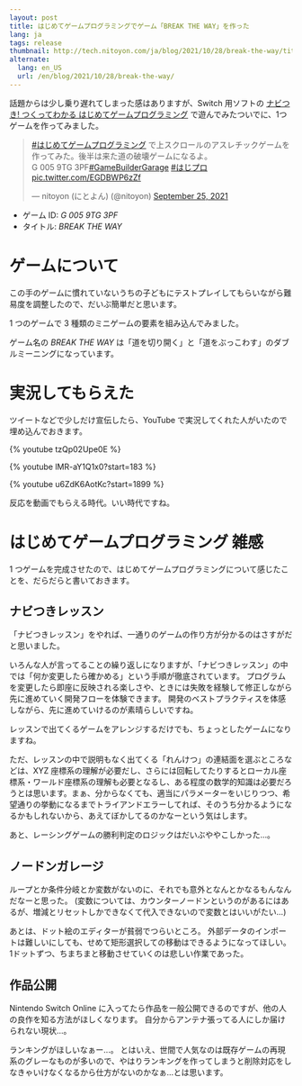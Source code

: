 ```yaml
---
layout: post
title: はじめてゲームプログラミングでゲーム「BREAK THE WAY」を作った
lang: ja
tags: release
thumbnail: http://tech.nitoyon.com/ja/blog/2021/10/28/break-the-way/title.jpg
alternate:
  lang: en_US
  url: /en/blog/2021/10/28/break-the-way/
---
```

話題からは少し乗り遅れてしまった感はありますが、Switch 用ソフトの [ナビつき! つくってわかる はじめてゲームプログラミング](https://amzn.to/3mf47cM) で遊んでみたついでに、1つゲームを作ってみました。

<blockquote class="twitter-tweet"><p lang="ja" dir="ltr"><a href="https://twitter.com/hashtag/%E3%81%AF%E3%81%98%E3%82%81%E3%81%A6%E3%82%B2%E3%83%BC%E3%83%A0%E3%83%97%E3%83%AD%E3%82%B0%E3%83%A9%E3%83%9F%E3%83%B3%E3%82%B0?src=hash&amp;ref_src=twsrc%5Etfw">#はじめてゲームプログラミング</a> で上スクロールのアスレチックゲームを作ってみた。後半は来た道の破壊ゲームになるよ。<br>G 005 9TG 3PF<a href="https://twitter.com/hashtag/GameBuilderGarage?src=hash&amp;ref_src=twsrc%5Etfw">#GameBuilderGarage</a> <a href="https://twitter.com/hashtag/%E3%81%AF%E3%81%98%E3%83%97%E3%83%AD?src=hash&amp;ref_src=twsrc%5Etfw">#はじプロ</a> <a href="https://t.co/EGDBWP6zZf">pic.twitter.com/EGDBWP6zZf</a></p>&mdash; nitoyon (にとよん) (@nitoyon) <a href="https://twitter.com/nitoyon/status/1441797051986038786?ref_src=twsrc%5Etfw">September 25, 2021</a></blockquote> <script async src="https://platform.twitter.com/widgets.js" charset="utf-8"></script>

* ゲーム ID: *G 005 9TG 3PF*
* タイトル: *BREAK THE WAY*

# ゲームについて

この手のゲームに慣れていないうちの子どもにテストプレイしてもらいながら難易度を調整したので、だいぶ簡単だと思います。

1 つのゲームで 3 種類のミニゲームの要素を組み込んでみました。

ゲーム名の *BREAK THE WAY* は「道を切り開く」と「道をぶっこわす」のダブルミーニングになっています。

# 実況してもらえた

ツイートなどで少しだけ宣伝したら、YouTube で実況してくれた人がいたので埋め込んでおきます。

{% youtube tzQp02Upe0E %}

{% youtube lMR-aY1Q1x0?start=183 %}

{% youtube u6ZdK6AotKc?start=1899 %}

反応を動画でもらえる時代。いい時代ですね。

# はじめてゲームプログラミング 雑感

1 つゲームを完成させたので、はじめてゲームプログラミングについて感じたことを、だらだらと書いておきます。

## ナビつきレッスン

「ナビつきレッスン」をやれば、一通りのゲームの作り方が分かるのはさすがだと思いました。

いろんな人が言ってることの繰り返しになりますが、「ナビつきレッスン」の中では「何か変更したら確かめる」という手順が徹底されています。
プログラムを変更したら即座に反映される楽しさや、ときには失敗を経験して修正しながら先に進めていく開発フローを体験できます。
開発のベストプラクティスを体感しながら、先に進めていけるのが素晴らしいですね。

レッスンで出てくるゲームをアレンジするだけでも、ちょっとしたゲームになりますね。

ただ、レッスンの中で説明もなく出てくる「れんけつ」の連結面を選ぶところなどは、XYZ 座標系の理解が必要だし、さらには回転してたりするとローカル座標系・ワールド座標系の理解も必要となるし、ある程度の数学的知識は必要だろうとは思います。まぁ、分からなくても、適当にパラメーターをいじりつつ、希望通りの挙動になるまでトライアンドエラーしてれば、そのうち分かるようになるかもしれないから、あえてぼかしてるのかなーという気はします。

あと、レーシングゲームの勝利判定のロジックはだいぶややこしかった...。

## ノードンガレージ

ループとか条件分岐とか変数がないのに、それでも意外となんとかなるもんなんだなーと思った。
(変数については、カウンターノードンというのがあるにはあるが、増減とリセットしかできなくて代入できないので変数とはいいがたい...)

あとは、ドット絵のエディターが貧弱でつらいところ。
外部データのインポートは難しいにしても、せめて矩形選択しての移動はできるようになってほしい。
1ドットずつ、ちまちまと移動させていくのは悲しい作業であった。

## 作品公開

Nintendo Switch Online に入ってたら作品を一般公開できるのですが、他の人の良作を知る方法がほしくなります。
自分からアンテナ張ってる人にしか届けられない現状...。

ランキングがほしいなぁー...。
とはいえ、世間で人気なのは既存ゲームの再現系のグレーなものが多いので、やはりランキングを作ってしまうと削除対応をしなきゃいけなくなるから仕方がないのかなぁ...とは思います。
